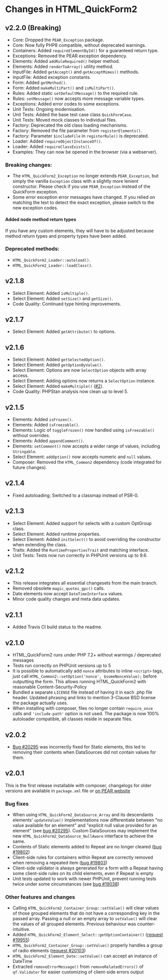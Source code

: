 # Changes in HTML_QuickForm2

## v2.2.0 (Breaking)
- Core: Dropped the `PEAR_Exception` package.
- Core: Now fully PHP8 compatible, without deprecated warnings.
- Containers: Added `requireElementById()` for a guaranteed return type.
- Exceptions: Removed the PEAR exception dependency.
- Elements: Added `addRuleRequired()` helper method.
- Elements: Added `renderToArray()` utility method.
- InputFile: Added `getAccept()` and `getAcceptMimes()` methods.
- InputFile: Added exception constants.
- Form: Added `getMethod()`.
- Form: Added `makeMultiPart()` and `isMultiPart()`.
- Rules: Added static `setDefaultMessage()` to the required rule.
- Rules: `setMessage()` now accepts more message variable types.
- Exceptions: Added error codes to some exceptions.
- Unit Tests: Ongoing modernisation.
- Unit Tests: Added the base test case class `QuickFormCase`.
- Unit Tests: Moved mock classes to individual files.
- Factory: Deprecated the old class loading mechanisms.
- Factory: Removed the file parameter from `registerElements()`.
- Factory: Parameter `$includeFile` in `registerRule()` is deprecated.
- Loader: Added `requireObjectInstanceOf()`.
- Loader: Added `requireClassExists()`.
- Examples: They can now be opened in the browser (via a webserver).

### Breaking changes:

- The `HTML_QuickForm2_Exception` no longer extends `PEAR_Exception`, but
  simply the vanilla `Exception` class with a slightly more lenient 
  constructor. Please check if you use `PEAR_Exception` instead of the 
  QuickForm exception.
- Some error exception error messages have changed. If you relied on 
  matching the text to detect the exact exception, please switch to 
  the new exception codes.

#### Added node method return types

If you have any custom elements, they will have to be adjusted because
method return types and property types have been added.

### Deprecated methods:

- `HTML_QuickForm2_Loader::autoload()`.
- `HTML_QuickForm2_Loader::loadClass()`.

## v2.1.8
- Select Element: Added `isMultiple()`.
- Select Element: Added `setSize()` and `getSize()`.
- Code Quality: Continued type hinting improvements.

## v2.1.7
- Select Element: Added `getAttribute()` to options.

## v2.1.6
- Select Element: Added `getSelectedOption()`.
- Select Element: Added `getOptionByValue()`.
- Select Element: Options are now `SelectOption` objects with array access.
- Select Element: Adding options now returns a `SelectOption` instance.
- Select Element: Added `makeMultiple()` ([#2](https://github.com/Mistralys/HTML_QuickForm2/issues/2)).
- Code Quality: PHPStan analysis now clean up to level 5.

## v2.1.5
- Elements: Added `isFrozen()`.
- Elements: Added `isFreezable()`.
- Elements: Logic of `toggleFrozen()` now handled using `isFreezable()` without overrides.
- Elements: Added `appendComment()`.
- Elements: `setComment()` now accepts a wider range of values, including `Stringable`.
- Select Element: `addOption()` now accepts numeric and `null` values.
- Composer: Removed the `HTML_Common2` dependency (code integrated for future changes).

## v2.1.4
- Fixed autoloading; Switched to a classmap instead of PSR-0.

## v2.1.3
- Select Element: Added support for selects with a custom OptGroup class.
- Select Element: Added runtime properties.
- Select Element: Added `initSelect()` to avoid overriding the constructor 
  when extending the class.
- Traits: Added the `RuntimePropertiesTrait` and matching interface.
- Unit Tests: Tests now run correctly in PHPUnit versions up to 9.6.

## v2.1.2 
- This release integrates all essential changesets from the main branch.
- Removed obsolete `magic_quotes_gpc()` calls.
- Date elements now accept `DateTimeInterface` values.
- Minor code quality changes and meta data updates.

## v2.1.1
- Added Travis CI build status to the readme.

## v2.1.0 
- HTML_QuickForm2 runs under PHP 7.2+ without warnings / deprecated messages
- Tests run correctly on PHPUnit versions up to 5
- It is possible to automatically add `nonce` attributes to inline
   `<script>` tags, just call
   ```HTML_Common2::setOption('nonce', $someNonceValue);```
  before outputting the form. This allows running HTML_QuickForm2 with
  reasonable Content-Security-Policy
- Bundled a separate `LICENSE` file instead of having it in each .php file
  header. Updated phrasing and links to mention 3-Clause BSD license
  the package actually uses.
- When installing with composer, files no longer contain `require_once` calls
  and `'include-path'` option is not used. The package is now 100% autoloader
  compatible, all classes reside in separate files.


## v2.0.2 
- [Bug #20295] was incorrectly fixed for Static elements, this led to removing
  their contents when DataSources did not contain values for them.

## v2.0.1 

This is the first release installable with composer, changelogs for older versions 
are available in `package.xml` file or [on PEAR website] 

### Bug fixes

- When using `HTML_QuickForm2_DataSource_Array` and its descendants elements'
   `updateValue()` implementations now differentiate between "no value available
   for an element" and "explicit null value provided for an element"
   (see [bug #20295]). Custom DataSources may implement the new
   `HTML_QuickForm2_DataSource_NullAware` interface to achieve the same.
- Contents of Static elements added to Repeat are no longer cleared ([bug #19802])
- Client-side rules for containers within Repeat are correctly removed when
   removing a repeated item ([bug #19803])
- Client-side validator is always generated for a form with a Repeat having
   some client-side rules on its child elements, even if Repeat is empty
- Unit tests updated to work with newer PHPUnit, prevent running tests twice
   under some circumstances (see [bug #19038])

### Other features and changes

- Calling `HTML_QuickForm2_Container_Group::setValue()` will clear values of
   those grouped elements that do not have a corresponding key in the passed
   array. Passing a null or an empty array to `setValue()` will clear the values
   of all grouped elements. Previous behaviour was counter-intuitive.
- Added `HTML_QuickForm2_Element_Select::getOptionContainer()` ([request #19955])
- `HTML_QuickForm2_Container_Group::setValue()` properly handles a group of radio
   elements ([request #20103])
- `HTML_QuickForm2_Element_Date::setValue()` can accept an instance of DateTime
- Extracted `removeErrorMessage()` from `removeRelatedErrors()` of `qf.Validator`
   for easier customizing of client-side errors output


[bug #19038]: https://pear.php.net/bugs/bug.php?id=19038
[bug #19802]: https://pear.php.net/bugs/bug.php?id=19802
[bug #19803]: https://pear.php.net/bugs/bug.php?id=19803
[request #19955]: https://pear.php.net/bugs/bug.php?id=19955
[request #20103]: https://pear.php.net/bugs/bug.php?id=20103
[bug #20295]: https://pear.php.net/bugs/bug.php?id=20295
[on PEAR website]: https://pear.php.net/package/HTML_QuickForm2/download/All